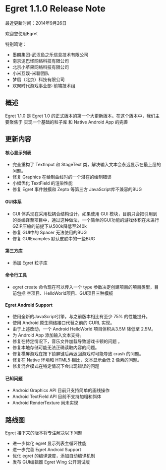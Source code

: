 Egret 1.1.0 Release Note
===============================

最近更新时间：2014年9月26日


欢迎您使用Egret

特别鸣谢：

* 墨麟集团-武汉鱼之乐信息技术有限公司
* 南京泥巴怪网络科技有限公司
* 北京小苹果网络科技有限公司
* 小米互娱-米聊团队
* 梦启（北京）科技有限公司
* 欢聚时代游戏事业部-前端技术组

## 概述
Egret 1.1.0 是 Egret 1.0 的正式版本的第一个大更新版本。在这个版本中，我们主要聚焦于 实现一个基础的粒子库 和 Native Android App 的完善

## 更新内容

#### 核心显示列表
* 完全重构了 TextInput 和 StageText 类，解决输入文本会永远显示在最上层的问题。
* 修复 Graphics 在绘制曲线时的一个潜在的绘制错误
* 小幅优化 TextField 的渲染性能
* 修复 Egret 事件触摸和 Zepto 等第三方 JavaScript库不兼容的BUG

#### GUI体系
* GUI 体系现在采用松耦合结构设计，如果使用 GUI 模块，目前只会把引用到的类编译至项目中，通过这种做法，一个简单的GUI功能的游戏体积在未进行 GZIP压缩的前提下从500k降低至240k
* 修复 GUI中的 Spacer 无法使用的BUG
* 修复 GUIExamples 默认皮肤中的一些BUG

#### 第三方库
* 添加 Egret 粒子库

#### 命令行工具
* egret create 命令现在可以传入一个 type 参数决定创建项目的项目类型，目前包括 空项目、HelloWorld项目、GUI项目三种模板

#### Egret Android Support
* 使用全新的JavaScript引擎，与之前版本相比有至少 75% 的性能提升。
* 使用 Android 原生网络接口代替之前的 CURL 实现。
* 由于上述改动，一个 Android HelloWorld 项目体积从3.5M 降低至 2.5M。
* 为 Android App 添加输入文本支持。
* 修复在特定情况下，音乐文件加载导致游戏卡顿的问题 。
* 修复本地存储可能无法正确读取内容的问题。
* 修复横屏游戏在按下锁屏键后再返回游戏时可能导致 crash 的问题。
* 修复在 Native 环境和 HTML5 相比，文本显示会低 2 像素的问题。
* 修复混合模式在特定情况下会出现错误的问题


#### 已知问题
* Android Graphics API 目前只支持简单的画线操作
* Android TextField API 目前不支持加粗和斜体
* Android RenderTexture 尚未实现


## 路线图
Egret 接下来的版本将专注解决以下问题
* 进一步优化 egret 显示列表主循环性能
* 进一步完善 Egret Android Support
* 优化 egret 的编译速度，添加自动编译机制
* 发布 GUI编辑器 Egret Wing 公开测试版